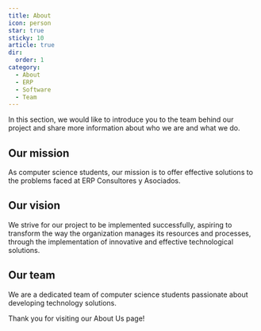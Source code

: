 ```yaml
---
title: About
icon: person
star: true
sticky: 10
article: true
dir:
  order: 1
category:
  - About
  - ERP
  - Software
  - Team
---
```


In this section, we would like to introduce you to the team behind our project and share more information about who we are and what we do.

## Our mission
As computer science students, our mission is to offer effective solutions to the problems faced at ERP Consultores y Asociados.

## Our vision
We strive for our project to be implemented successfully, aspiring to transform the way the organization manages its resources and processes, through the implementation of innovative and effective technological solutions.

## Our team
We are a dedicated team of computer science students passionate about developing technology solutions.

Thank you for visiting our About Us page!